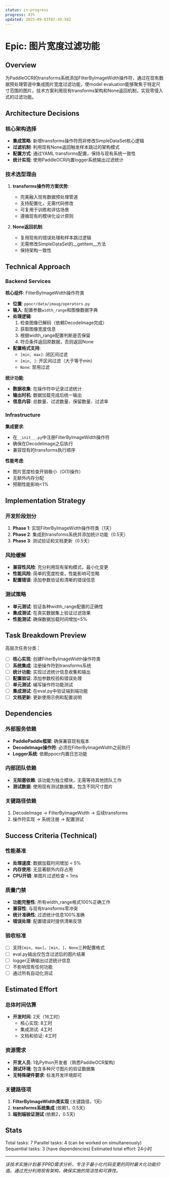 ```yaml
---
status: in-progress
progress: 43%
updated: 2025-09-03T07:49:58Z
---
```


# Epic: 图片宽度过滤功能

## Overview

为PaddleOCR的transforms系统添加FilterByImageWidth操作符，通过在现有数据预处理管道中集成图片宽度过滤功能，使model evaluation能够聚焦于特定尺寸范围的图片。技术方案利用现有transforms架构和None返回机制，实现零侵入式的过滤功能。

## Architecture Decisions

### 核心架构选择
- **集成策略**: 新增transforms操作符而非修改SimpleDataSet核心逻辑
- **过滤机制**: 利用现有None返回触发样本跳过的架构模式
- **配置方式**: 通过YAML transforms配置，保持与现有系统一致性
- **统计实现**: 使用PaddleOCR内置logger系统输出过滤统计

### 技术选型理由
1. **transforms操作符方案优势**:
   - 完美融入现有数据预处理管道
   - 支持配置化，无需代码修改
   - 可复用于训练和评估场景
   - 遵循现有的模块化设计原则

2. **None返回机制**:
   - 复用现有的错误处理和样本跳过逻辑
   - 无需修改SimpleDataSet的__getitem__方法
   - 保持架构一致性

## Technical Approach

### Backend Services
**核心组件**: FilterByImageWidth操作符类
- **位置**: `ppocr/data/imaug/operators.py`
- **输入**: 配置参数`width_range`和图像数据字典
- **处理逻辑**:
  1. 检查图像已解码（依赖DecodeImage完成）
  2. 获取图像宽度信息
  3. 根据width_range配置判断是否保留
  4. 符合条件返回原数据，否则返回None
- **配置格式支持**:
  - `[min, max]`: 闭区间过滤
  - `[min, ]`: 开区间过滤（大于等于min）
  - `None`: 禁用过滤

**统计功能**:
- **数据收集**: 在操作符中记录过滤统计
- **输出时机**: 数据加载完成后统一输出
- **信息内容**: 总数量、过滤数量、保留数量、过滤率

### Infrastructure

**集成要求**:
- 在`__init__.py`中注册FilterByImageWidth操作符
- 确保在DecodeImage之后执行
- 兼容现有的transforms执行顺序

**性能考虑**:
- 图片宽度检查开销极小（O(1)操作）
- 无额外内存分配
- 预期性能影响<1%

## Implementation Strategy

### 开发阶段划分
1. **Phase 1**: 实现FilterByImageWidth操作符类（1天）
2. **Phase 2**: 集成到transforms系统并添加统计功能（0.5天）
3. **Phase 3**: 测试验证和文档更新（0.5天）

### 风险缓解
- **兼容性风险**: 充分利用现有架构模式，最小化变更
- **性能风险**: 简单的宽度检查，性能影响可忽略
- **配置错误**: 添加参数验证和清晰的错误信息

### 测试策略
- **单元测试**: 验证各种width_range配置的正确性
- **集成测试**: 在真实数据集上验证过滤效果
- **性能测试**: 确保数据加载时间增加<5%

## Task Breakdown Preview

高层次任务分类：

- [ ] **核心实现**: 创建FilterByImageWidth操作符类
- [ ] **系统集成**: 注册操作符到transforms系统
- [ ] **统计功能**: 实现过滤统计信息收集和输出
- [ ] **配置验证**: 添加参数校验和错误处理
- [ ] **单元测试**: 编写操作符功能测试
- [ ] **集成测试**: 在eval.py中验证端到端功能
- [ ] **文档更新**: 更新使用示例和配置说明

## Dependencies

### 外部服务依赖
- **PaddlePaddle框架**: 确保兼容现有版本
- **DecodeImage操作符**: 必须在FilterByImageWidth之前执行
- **Logger系统**: 依赖ppocr内置日志功能

### 内部团队依赖
- **无阻塞依赖**: 该功能为独立模块，无需等待其他团队工作
- **测试数据**: 使用现有测试数据集，包含不同尺寸图片

### 关键路径依赖
1. DecodeImage → FilterByImageWidth → 后续transforms
2. 操作符实现 → 系统注册 → 配置测试

## Success Criteria (Technical)

### 性能基准
- **处理速度**: 数据加载时间增加 < 5%
- **内存使用**: 无显著额外内存占用
- **CPU开销**: 单图片过滤检查 < 1ms

### 质量门禁
- **功能完整性**: 所有width_range格式100%正确工作
- **兼容性**: 与现有transforms零冲突
- **统计准确性**: 过滤统计信息100%准确
- **错误处理**: 配置错误时提供清晰反馈

### 验收标准
- [ ] 支持`[min, max]`、`[min, ]`、`None`三种配置格式
- [ ] eval.py输出仅包含过滤后的图片结果
- [ ] logger正确输出过滤统计信息
- [ ] 不影响现有任何功能
- [ ] 通过所有自动化测试

## Estimated Effort

### 总体时间估算
- **开发时间**: 2天（16工时）
  - 核心实现: 8工时
  - 集成测试: 4工时
  - 文档和验证: 4工时

### 资源需求
- **开发人员**: 1名Python开发者（熟悉PaddleOCR架构）
- **测试环境**: 包含多种尺寸图片的验证数据集
- **无特殊硬件要求**: 标准开发环境即可

### 关键路径项
1. **FilterByImageWidth类实现** (关键路径，1天)
2. **transforms系统集成** (依赖1，0.5天)
3. **端到端验证测试** (依赖2，0.5天)

## Stats

Total tasks: 7
Parallel tasks: 4 (can be worked on simultaneously)
Sequential tasks: 3 (have dependencies)
Estimated total effort: 24小时

---

*该技术实施计划基于PRD需求分析，专注于最小化代码变更的同时最大化功能价值。通过充分利用现有架构，确保实施的简洁性和可靠性。*